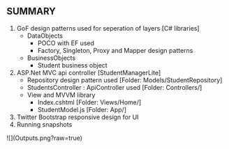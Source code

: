 
<h2>SUMMARY</h2>

<ol>
	<li>GoF design patterns used for seperation of layers [C# libraries]
		<ul>
			<li>DataObjects
				<ul>
					<li>POCO with EF used</li>
					<li>Factory, Singleton, Proxy and Mapper design patterns</li>
				</ul>
			</li>
			<li>BusinessObjects
				<ul>
					<li>Student business object</li>
				</ul>
			</li>
		</ul>
	</li>
	<li>ASP.Net MVC api controller [StudentManagerLite]
		<ul>
			<li>Repository design pattern used [Folder: Models/StudentRepository]</li>
			<li>StudentsController : ApiController used  [Folder: Controllers/]</li>
			<li>View and MVVM library
				<ul>
					<li>Index.cshtml [Folder: Views/Home/]</li>
					<li>StudentModel.js [Folder: App/]</li>
				</ul>
			</li>
		</ul>
	</li>
	<li>Twitter Bootstrap responsive design for UI</li>
	<li>Running snapshots</li>
</ol>
![](Outputs.png?raw=true)
